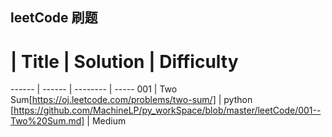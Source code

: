 
## leetCode 刷题

#  | Title   | Solution | Difficulty
------ | ------ | -------- | -----
001 | Two Sum[https://oj.leetcode.com/problems/two-sum/] | python [https://github.com/MachineLP/py_workSpace/blob/master/leetCode/001--Two%20Sum.md] | Medium



